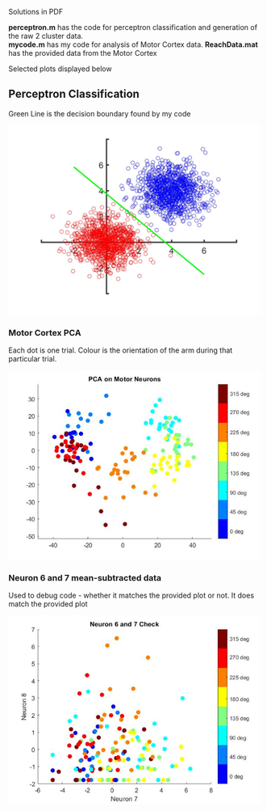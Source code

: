 Solutions in PDF

**perceptron.m** has the code for perceptron classification and generation of the raw 2 cluster data. \
**mycode.m** has my code for analysis of Motor Cortex data. **ReachData.mat** has the provided data from the Motor Cortex

Selected plots displayed below

## Perceptron Classification

Green Line is the decision boundary found by my code

<img src="./images/perceptron.jpg" alt="Perceptron Classification" width=500>

### Motor Cortex PCA 

Each dot is one trial. Colour is the orientation of the arm during that particular trial.

<img src="./images/pca.jpg" alt="Dimensionality Reduction by PCA of motor cortex neurons" width=500>

### Neuron 6 and 7 mean-subtracted data 

Used to debug code - whether it matches the provided plot or not. It does match the provided plot

<img src="./images/n67.jpg" alt="PCA debugging" width=500>
